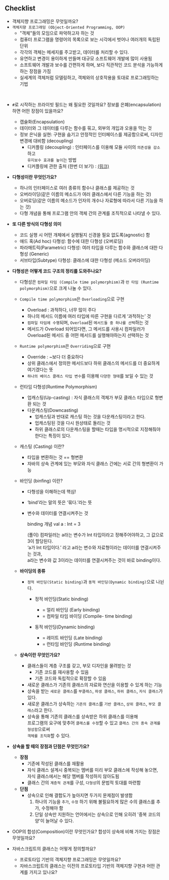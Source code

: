 

## Checklist
* 객체지향 프로그래밍은 무엇일까요?
* `객체지향 프로그래밍 (Object-Oriented Programming, OOP)`
  * "객체"들의 모임으로 파악하고자 하는 것
  * 컴퓨터 프로그램을 명령어의 목록으로 보는 시각에서 벗어나 여러개의 독립된 단위
  * 각각의 객체는 메세지를 주고받고, 데이터를 처리할 수 있다.
  * 유연하고 변경이 용이하게 만들며 대규모 소프트웨어 개발에 많이 사용됨
  * 소프트웨어 개발과 보수를 간편하게 하며, 보다 직관적인 코드 분석을 가능하게 하는 장점을 가짐
  * 실세계의 객체처럼 모델링하고, 객체와의 상호작용을 토대로 프로그래밍하는 기법

<br>

* `#`로 시작하는 프라이빗 필드는 왜 필요한 것일까요? 정보를 은폐(encapsulation)하면 어떤 장점이 있을까요?
  * 캡슐화(Encapsulation)
  * 데이터와 그 데이터를 다루는 함수를 묶고, 외부의 개입과 오용을 막는 것
  * 정보 은닉을 실현: 구현을 숨기고 안정적인 인터페이스를 제공함으로써, 디자인 변경에 대비함 (decoupling)
    * 디커플링 (decoupling) : 인터페이스를 이용해 모듈 사이의 `의존성을 감소`하고 <br>
      `유지보수 효과를 높이`는 방법
    * 디커플링에 관한 출처 (한번 더 보기) : [(링크)](https://xianeml.tistory.com/34)
    

* <b>다형성이란 무엇인가요?</b>
  * 하나의 인터페이스로 여러 종류의 함수나 클래스를 제공하는 것
  * 오버라이딩(같은 이름의 메소드가 여러 클래스에서 다른 기능을 하는 것)
  * 오버로딩(같은 이름의 메소드가 인자의 개수나 자료형에 따라서 다른 기능을 하는 것)
  * 다형 개념을 통해 프로그램 안의 객체 간의 관계를 조직적으로 나타낼 수 있다.
  

* <b> 또 다른 방식의 다형성 의미 </b>
  
  * 코드 실행 시 어떤 개체에서 실행될지 신경쓸 필요 없도록(agnostic) 함
  * 애드 혹(Ad hoc) 다형성: 함수에 대한 다형성 (오버로딩)
  * 파라매트릭(Parametric) 다형성: 여러 타입을 다루는 함수와 클래스에 대한 다형성 (Generic)
  * 서브타입(Subtype) 다형성: 클래스에 대한 다형성 (메소드 오버라이딩)
  

* <b>다형성은 어떻게 코드 구조의 정리를 도와주나요?</b>
  * 다형성은 `컴파일 타임 (Compile time polymorphism)`과 `런 타임 (Runtime polymorphism)`으로 크게 나눌 수 있다.
  * `Compile time polymorphism`은 `Overloading`으로 구현
    * Overload : 과적하다, 너무 많이 주다
    * 하나의 메서드 이름에 여러 타입에 따른 구현을 다르게 ‘과적하는’ 것
    * `컴파일 타임에 수행`되며, `Overload`된 `메서드들 중 하나를 선택`하는 것
    * 메서드가 Overload 되어있다면, 그 메서드를 사용시 컴파일러가 <br>
      Overload된 메서드 중 어떤 메서드를 실행해야하는지 선택하는 것
  * `Runtime polymorphism`은 `Overriding`으로 구현
    * Override : ~보다 더 중요하다
    * 상위 클래스에서 정의한 메서드보다 하위 클래스의 메서드를 더 중요하게 여기겠다는 뜻
    * `하나의 베이스 클래스 타입 변수`를 이용해 `다양한 형태`를 보일 수 있는 것
    

  * 런타임 다형성(Runtime Polymorphism) 
    * 업캐스팅(Up-casting) : 자식 클래스의 객체가 부모 클래스 타입으로 형변환 되는 것
    * 다운캐스팅(Downcasting)
      * 업캐스팅과 반대로 캐스팅 하는 것을 다운캐스팅이라고 한다.
      * 업캐스팅된 것을 다시 원상태로 돌리는 것
      * 하위 클래스로의 다운캐스팅을 할때는 타입을 명시적으로 지정해줘야한다는 특징이 있다.
      

  * 캐스팅 (Casting) 이란?
    * 타입을 변환하는 것 == 형변환
    * 자바의 상속 관계에 있는 부모와 자식 클래스 간에는 서로 간의 형변환이 가능
    

  * 바인딩 (binfing) 이란?
    * 다형성을 이해하는데 핵심!
    * ‘bind’라는 말의 뜻은 ‘묶다.’라는 뜻
    * 변수와 데이터를 연결시켜주는 것
    
  
      binding 개념
      val a : Int = 3
      
      (풀이) 컴파일러는 a라는 변수가 Int 타입이라고 정해주어야하고, 그 값으로 3이 할당된다.<br>
      ‘a가 Int 타입이다.’ 라고 a라는 변수와 자료형이라는 데이터를 연결시켜주는 것과,<br>
      a라는 변수와 값 3이라는 데이터를 연결시켜주는 것이 바로 binding이다.

  * <b>바이딩의 종류</b>
    * `정적 바인딩(Static binding)`과 `동적 바인딩(Dynamic binding)`으로 나뉜다.
      * 정적 바인딩(Static binding)
        * = 얼리 바인딩 (Early binding)
        * = 컴파일 타임 바이딩 (Compile- time binding)
          
      * 동적 바인딩(Dynamic binding)
        * = 레이트 바인딩 (Late binding)
        * = 런타임 바인딩 (Runtime binding)
  


  * <b>상속이란 무엇인가요?</b>
    * 클래스들이 계층 구조를 갖고, 부모 디자인을 물려받는 것
      * 기존 코드를 재사용할 수 있음
      * 기존 코드와 독립적으로 확장할 수 있음
    * 새로운 클래스가 기존의 클래스의 자료와 연산을 이용할 수 있게 하는 기능
    * 상속을 받는 `새로운 클래스`를 `부클래스`, `파생 클래스`, `하위 클래스`, `자식 클래스`가 있다.
    * 새로운 클래스가 상속하는 `기존의 클래스`를 `기반 클래스`, `상위 클래스`, `부모 클래스`라고 한다.
    * 상속을 통해 기존의 클래스를 상속받은 하위 클래스를 이용해 <br>
     프로그램의 요구에 맞추어 `클래스를 수정`할 수 있고 `클래스 간의 종속 관계를 형성함`으로써 <br>
     `객체를 조직화`할 수 있다.
  

* <b>상속을 할 때의 장점과 단점은 무엇인가요?</b>
  * <b>장점</b>
    * 기존에 작성된 클래스를 재활용
    * 자식 클래스 설계시 중복되는 멤버를 미리 부모 클래스에 작성해 놓으면, <br>
      자식 클래스에서는 해당 멤버를 작성하지 않아도됨
    * 클래스 간의 `계층적 관계`를 구성, `다형성`의 문법적 토대를 마련함
  * <b>단점</b>
    * 상속으로 인해 결합도가 높아지면 두가지 문제점이 발생함
      1. 하나의 기능을 `추가`, `수정` 하기 위해 불필요하게 많은 수의 클래스를 추가, 수정해야 함
      2. 단일 상속만 지원하는 언어에서는 상속으로 인해 오히려 '중복 코드의 양'이 늘어날 수 있다.


* OOP의 합성(Composition)이란 무엇인가요? 합성이 상속에 비해 가지는 장점은 무엇일까요?
* 자바스크립트의 클래스는 어떻게 정의할까요?
    * 프로토타입 기반의 객체지향 프로그래밍은 무엇일까요?
    * 자바스크립트의 클래스는 이전의 프로토타입 기반의 객체지향 구현과 어떤 관계를 가지고 있나요?
